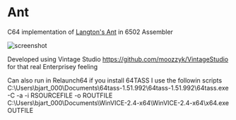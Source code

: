 Ant
===

C64 implementation of [Langton's Ant](http://en.wikipedia.org/wiki/Langton's_ant) in 6502 Assembler

![screenshot](https://raw.github.com/bjartwolf/Ant/master/screenshot.png)

Developed using Vintage Studio https://github.com/moozzyk/VintageStudio
for that real Enterprisey feeling

Can also run in Relaunch64 if you install 64TASS 
I use the followin scripts
C:\Users\bjart_000\Documents\64tass-1.51.992\64tass-1.51.992\64tass.exe -C -a -i RSOURCEFILE -o ROUTFILE
C:\Users\bjart_000\Documents\WinVICE-2.4-x64\WinVICE-2.4-x64\x64.exe OUTFILE
